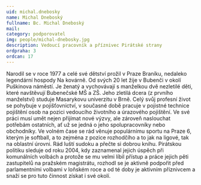 ```yaml
---
uid: michal.dnebosky
name: Michal Dneboský
fullname: Bc. Michal Dneboský
mail: 
category: podporovatel
img: people/michal-dnebosky.jpg
description: Vedoucí pracovník a příznivec Pirátské strany
ordpraha: 3
ordcan: 17
---
```

Narodil se v roce 1977 a celé své dětství prožil v Praze Braníku, nedaleko legendární
hospody Na kovárně. Od svých 20 let žije v Bubenči v okolí Puškinova náměstí. Je
ženatý a vychovávají s manželkou dvě nezletilé děti, které navštěvují Bubenečské
MŠ a ZŠ. Jeho zletilá dcera (z prvního manželství) studuje Masarykovu univerzitu
v Brně.
Celý svůj profesní život se pohybuje v pojišťovnictví, v současné době pracuje
v pojistné technice pojištění osob na pozici vedoucího životního a úrazového
pojištění. Ve své práci musí umět nejen přijímat nové výzvy, ale zároveň naslouchat
potřebám ostatních, ať už se jedná o jeho spolupracovníky nebo obchodníky.
Ve volném čase se rád věnuje populárnímu sportu na Praze 6, kterým je softball, a to
zejména z pozice rozhodčího a to jak na ligové, tak na oblastní úrovni. Rád luští
sudoku a přečte si dobrou knihu.
Pirátskou politiku sleduje od roku 2004, kdy zaznamenal jejich úspěch při
komunálních volbách a protože se mu velmi líbil přístup a práce jejich pěti zastupitelů
na pražském magistrátu, rozhodl se je aktivně podpořit před parlamentními volbami
v loňském roce a od té doby je aktivním příznivcem a snaží se pro tuto činnost získat
i své okolí.


